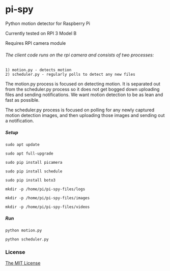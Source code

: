 # pi-spy

Python motion detector for Raspberry Pi

Currently tested on RPI 3 Model B

Requires RPI camera module

###### The client code runs on the rpi camera and consists of two processes:
    1) motion.py - detects motion
    2) scheduler.py - regularly polls to detect any new files

The motion.py process is focused on detecting motion.  It is separated out from the scheduler.py process so it does not get bogged down uploading files and sending notifications.  We want motion detection to be as lean and fast as possible.
 
The scheduler.py process is focused on polling for any newly captured motion detection images, and then uploading those images and sending out a notification.

##### Setup
    sudo apt update
    
    sudo apt full-upgrade
    
    sudo pip install picamera
    
    sudo pip install schedule
    
    sudo pip install boto3
    
    mkdir -p /home/pi/pi-spy-files/logs
    
    mkdir -p /home/pi/pi-spy-files/images
    
    mkdir -p /home/pi/pi-spy-files/videos
    
##### Run
    python motion.py
    
    python scheduler.py
    
### License

[The MIT License](http://opensource.org/licenses/MIT)
